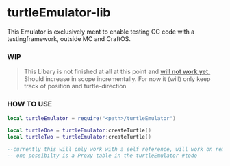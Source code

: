 # turtleEmulator-lib

This Emulator is exclusively ment to enable testing CC code with a testingframework, outside MC and CraftOS.

### WIP

> This Libary is not finished at all at this point and <b><u> will not work yet.</b></u>
> Should increase in scope incrementally. For now it (will) only keep track of position and turtle-direction

### HOW TO USE

```lua
local turtleEmulator = require("<path>/turtleEmulator")

local turtleOne = turtleEmulator:createTurtle()
local turtleTwo = turtleEmulator:createTurtle()

--currently this will only work with a self reference, will work on removing this neccessity
-- one possibilty is a Proxy table in the turtleEmulator #todo

```
